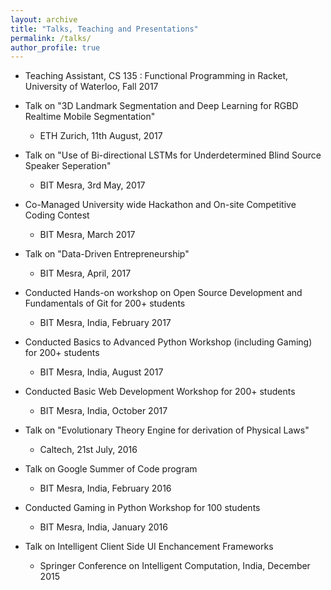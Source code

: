 ```yaml
---
layout: archive
title: "Talks, Teaching and Presentations"
permalink: /talks/
author_profile: true
---
```

 
* Teaching Assistant, CS 135 : Functional Programming in Racket, University of Waterloo, Fall 2017

* Talk on "3D Landmark Segmentation and Deep Learning for RGBD Realtime Mobile Segmentation"
  *  ETH Zurich, 11th August, 2017
  
* Talk on "Use of Bi-directional LSTMs for Underdetermined Blind Source Speaker Seperation"
  *  BIT Mesra, 3rd May, 2017
  
* Co-Managed University wide Hackathon and On-site Competitive Coding Contest
  *  BIT Mesra, March 2017

* Talk on "Data-Driven Entrepreneurship"
  *  BIT Mesra, April, 2017
 
* Conducted Hands-on workshop on Open Source Development and Fundamentals of Git for 200+ students 
  *  BIT Mesra, India, February 2017
  
* Conducted Basics to Advanced Python Workshop (including Gaming) for 200+ students
  *  BIT Mesra, India, August 2017
  
* Conducted Basic Web Development Workshop for 200+ students
  *  BIT Mesra, India, October 2017
  
* Talk on "Evolutionary Theory Engine for derivation of Physical Laws"
  *  Caltech, 21st July, 2016
  
* Talk on Google Summer of Code program
  *  BIT Mesra, India, February 2016
  
* Conducted Gaming in Python Workshop for 100 students
  *  BIT Mesra, India, January 2016
  
* Talk on Intelligent Client Side UI Enchancement Frameworks
  *  Springer Conference on Intelligent Computation, India, December 2015
